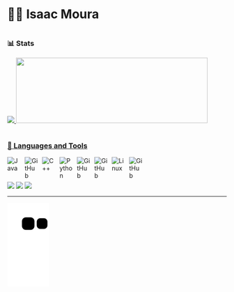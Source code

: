 # 🏄‍♂️ Isaac Moura



#

### 📊 Stats
<a href="https://github.com/IsaacMoura12">
  <img height="150em" line_height="60" src="https://github-readme-stats.vercel.app/api?username=IsaacMoura12&show_icons=true&theme=transparent&include_all_commits=true&count_private=true"/>
  
  <img height="150em"  width="440" src="https://github-readme-stats.vercel.app/api/top-langs/?username=IsaacMoura12&layout=compact&langs_count=7&theme=transparent"/>

#



### 🧰 Languages and Tools

<img align="left" alt="Java" width="30px" style="padding-right:10px;" src="https://cdn.jsdelivr.net/gh/devicons/devicon/icons/java/java-original.svg"/>
<img align="left" alt="GitHub" width="30px" style="padding-right:10px;"
src="https://cdn.jsdelivr.net/gh/devicons/devicon/icons/c/c-original.svg" />
<img align="left" alt="C++" width="30px" style="padding-right:10px;" src="https://cdn.jsdelivr.net/gh/devicons/devicon/icons/cplusplus/cplusplus-original.svg" />
<img align="left" alt="Python" width="30px" style="padding-right:10px;" src="https://cdn.jsdelivr.net/gh/devicons/devicon/icons/python/python-plain.svg" />
<img align="left" alt="GitHub" width="30px" style="padding-right:10px;" 
src="https://cdn.jsdelivr.net/gh/devicons/devicon/icons/javascript/javascript-original.svg" />     
<img align="left" alt="GitHub" width="30px" style="padding-right:10px;" 
src="https://cdn.jsdelivr.net/gh/devicons/devicon/icons/html5/html5-plain.svg" />
<img align="left" alt="Linux" width="30px" style="padding-right:10px;" src="https://cdn.jsdelivr.net/gh/devicons/devicon/icons/linux/linux-original.svg" />
<img align="left" alt="GitHub" width="30px" style="padding-right:10px;" src="https://cdn.jsdelivr.net/gh/devicons/devicon/icons/github/github-original.svg" />
<br />

#




   <a href="https://open.spotify.com/user/isaacfilipemoura12" target="_blank"><img src="https://img.shields.io/badge/Spotify-1ED760?&style=for-the-badge&logo=spotify&logoColor=white" target="_blank"></a> 
  <a href = "mailto:isaacfilipe12@gmail.com"><img src="https://img.shields.io/badge/Gmail-D14836?style=for-the-badge&logo=gmail&logoColor=white" target="_blank"></a>
  </a> 
  <a href = "https://discord.gg/AF8DgbeV"><img src="https://img.shields.io/badge/Discord-7289DA?style=for-the-badge&logo=discord&logoColor=white" target="_blank"></a>
  </a> 
 
---

  <div> 
 
  ![Snake animation](https://github.com/IsaacMoura12/IsaacMoura12/blob/output/github-contribution-grid-snake.svg)
 
</div>     

